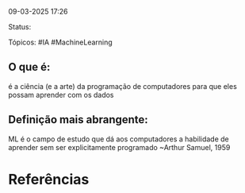 09-03-2025 17:26

Status:

Tópicos:  #IA  #MachineLearning 

## O que é:
é a ciência (e a arte) da programação de computadores para que eles possam aprender com os dados

## Definição mais abrangente:
ML é o campo de estudo que dá aos computadores a habilidade de aprender sem ser explicitamente programado
~Arthur Samuel, 1959



# Referências